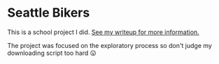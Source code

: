# Seattle Bikers

This is a school project I did.
[See my writeup for more information.](https://fullthom.com/seattle-bikers.html)

The project was focused on the exploratory process so don't judge my downloading script too hard 😛
